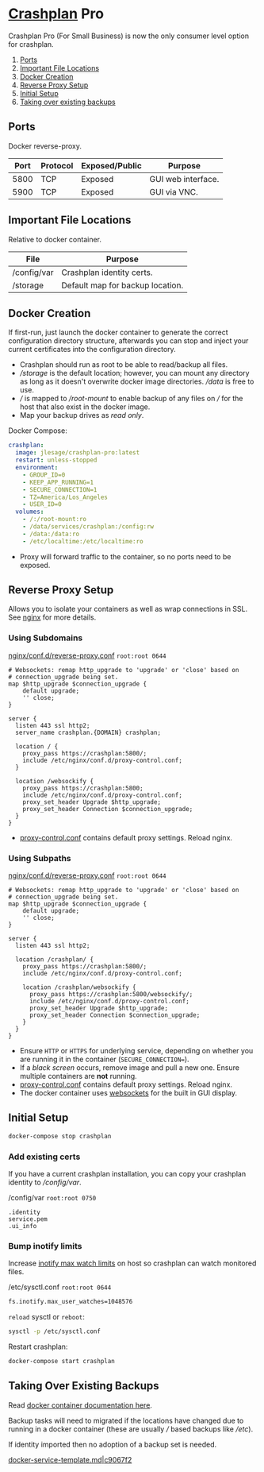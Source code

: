 [Crashplan][4h] Pro
===================
Crashplan Pro (For Small Business) is now the only consumer level option for
crashplan.

1. [Ports](#ports)
1. [Important File Locations](#important-file-locations)
1. [Docker Creation](#docker-creation)
1. [Reverse Proxy Setup](#reverse-proxy-setup)
1. [Initial Setup](#initial-setup)
1. [Taking over existing backups](#taking-over-existing-backups)

Ports
-----
Docker reverse-proxy.

| Port | Protocol | Exposed/Public | Purpose            |
|------|----------|----------------|--------------------|
| 5800 | TCP      | Exposed        | GUI web interface. |
| 5900 | TCP      | Exposed        | GUI via VNC.       |

Important File Locations
------------------------
Relative to docker container.

| File        | Purpose                          |
|-------------|----------------------------------|
| /config/var | Crashplan identity certs.        |
| /storage    | Default map for backup location. |

Docker Creation
---------------
If first-run, just launch the docker container to generate the correct
configuration directory structure, afterwards you can stop and inject your
current certificates into the configuration directory.

* Crashplan should run as root to be able to read/backup all files.
* _/storage_ is the default location; however, you can mount any directory as
  long as it doesn't overwrite docker image directories. _/data_ is free to use.
* _/_ is mapped to _/root-mount_ to enable backup of any files on _/_ for the
  host that also exist in the docker image.
* Map your backup drives as _read only_.

Docker Compose:
```yaml
crashplan:
  image: jlesage/crashplan-pro:latest
  restart: unless-stopped
  environment:
    - GROUP_ID=0
    - KEEP_APP_RUNNING=1
    - SECURE_CONNECTION=1
    - TZ=America/Los_Angeles
    - USER_ID=0
  volumes:
    - /:/root-mount:ro
    - /data/services/crashplan:/config:rw
    - /data:/data:ro
    - /etc/localtime:/etc/localtime:ro
```
* Proxy will forward traffic to the container, so no ports need to be exposed.

Reverse Proxy Setup
-------------------
Allows you to isolate your containers as well as wrap connections in SSL. See
[nginx][refud] for more details.

### Using Subdomains
[nginx/conf.d/reverse-proxy.conf][dk] `root:root 0644`
```nginx
# Websockets: remap http_upgrade to 'upgrade' or 'close' based on
# connection_upgrade being set.
map $http_upgrade $connection_upgrade {
    default upgrade;
    '' close;
}

server {
  listen 443 ssl http2;
  server_name crashplan.{DOMAIN} crashplan;

  location / {
    proxy_pass https://crashplan:5800/;
    include /etc/nginx/conf.d/proxy-control.conf;
  }

  location /websockify {
    proxy_pass https://crashplan:5800;
    include /etc/nginx/conf.d/proxy-control.conf;
    proxy_set_header Upgrade $http_upgrade;
    proxy_set_header Connection $connection_upgrade;
  }
}
```
* [proxy-control.conf][refek] contains default proxy settings. Reload nginx.

### Using Subpaths
[nginx/conf.d/reverse-proxy.conf][dk] `root:root 0644`
```nginx
# Websockets: remap http_upgrade to 'upgrade' or 'close' based on
# connection_upgrade being set.
map $http_upgrade $connection_upgrade {
    default upgrade;
    '' close;
}

server {
  listen 443 ssl http2;

  location /crashplan/ {
    proxy_pass https://crashplan:5800/;
    include /etc/nginx/conf.d/proxy-control.conf;

    location /crashplan/websockify {
      proxy_pass https://crashplan:5800/websockify/;
      include /etc/nginx/conf.d/proxy-control.conf;
      proxy_set_header Upgrade $http_upgrade;
      proxy_set_header Connection $connection_upgrade;
    }
  }
}
```
* Ensure `HTTP` or `HTTPS` for underlying service, depending on whether you are
  running it in the container (`SECURE_CONNECTION=`).
* If a _black screen_ occurs, remove image and pull a new one. Ensure multiple
  containers are **not** running.
* [proxy-control.conf][refek] contains default proxy settings. Reload nginx.
* The docker container uses [websockets][uv] for the built in GUI display.

Initial Setup
-------------
```bash
docker-compose stop crashplan
```

### Add existing certs
If you have a current crashplan installation, you can copy your crashplan
identity to _/config/var_.

/config/var `root:root 0750`
```
.identity
service.pem
.ui_info
```

### Bump inotify limits
Increase [inotify max watch limits][8d] on host so crashplan can watch monitored
files.

/etc/sysctl.conf `root:root 0644`
```bash
fs.inotify.max_user_watches=1048576
```

`reload` sysctl or `reboot`:
```bash
sysctl -p /etc/sysctl.conf
```

Restart crashplan:
```bash
docker-compose start crashplan
```

Taking Over Existing Backups
----------------------------
Read [docker container documentation here][3k].

Backup tasks will need to migrated if the locations have changed due to running
in a docker container (these are usually _/_ based backups like _/etc_).

If identity imported then no adoption of a backup set is needed.

[docker-service-template.md|c9067f2][XX]

[4h]: https://github.com/jlesage/docker-crashplan-pro
[8d]: https://support.code42.com/CrashPlan/4/Troubleshooting/Linux_real-time_file_watching_errors
[3k]: https://github.com/jlesage/docker-crashplan-pro#taking-over-existing-backup
[dk]: https://hub.docker.com/r/jlesage/crashplan-pro/#routing-based-on-url-path
[uv]: https://stackoverflow.com/questions/15193743/nginx-reverse-proxy-websockets
[XX]: https://github.com/r-pufky/docs/blob/c9067f2bc3d0aeb0f2915e63f8cd9515c00640a2/services/docker-service-template.md

[refek]: ../nginx/proxy-control.conf
[refud]: ../nginx/README.md